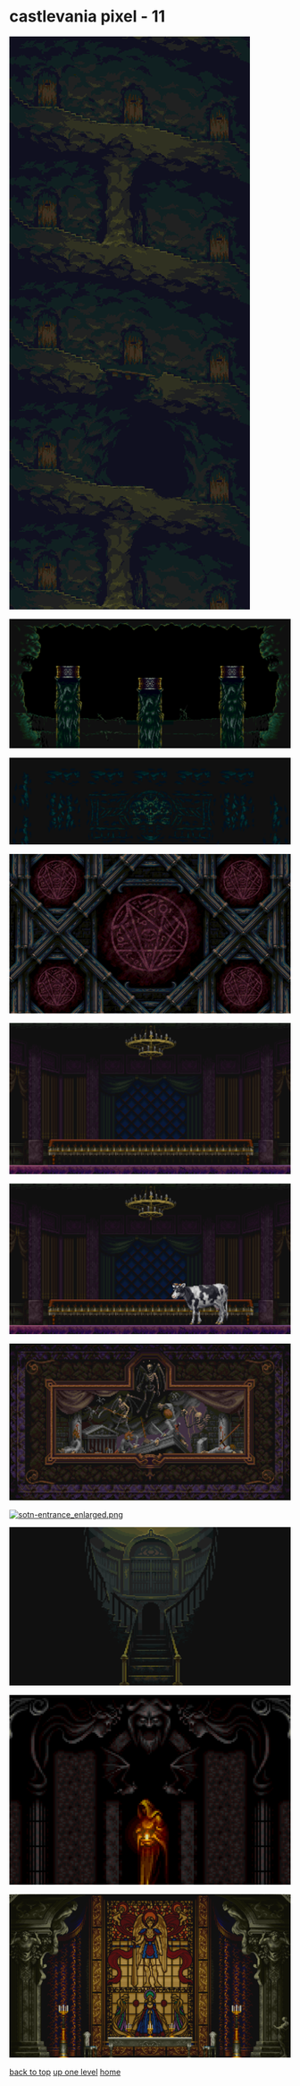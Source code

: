 # castlevania pixel - 11
[![sotn-abandonedmine-celltower_enlarged.png](/desktop/castlevania%20pixel/sotn-abandonedmine-celltower_enlarged.png "sotn-abandonedmine-celltower_enlarged.png")](https://raw.githubusercontent.com/buckmanc/wallpapers/main/desktop/castlevania%20pixel/sotn-abandonedmine-celltower_enlarged.png)

[![sotn-abandonedmine-nudeypillars_enlarged.png](/desktop/castlevania%20pixel/sotn-abandonedmine-nudeypillars_enlarged.png "sotn-abandonedmine-nudeypillars_enlarged.png")](https://raw.githubusercontent.com/buckmanc/wallpapers/main/desktop/castlevania%20pixel/sotn-abandonedmine-nudeypillars_enlarged.png)

[![sotn-abandonedmine-wallskulls_enlarged.png](/desktop/castlevania%20pixel/sotn-abandonedmine-wallskulls_enlarged.png "sotn-abandonedmine-wallskulls_enlarged.png")](https://raw.githubusercontent.com/buckmanc/wallpapers/main/desktop/castlevania%20pixel/sotn-abandonedmine-wallskulls_enlarged.png)

[![sotn-alchemy_lab_enlarged.png](/desktop/castlevania%20pixel/sotn-alchemy_lab_enlarged.png "sotn-alchemy_lab_enlarged.png")](https://raw.githubusercontent.com/buckmanc/wallpapers/main/desktop/castlevania%20pixel/sotn-alchemy_lab_enlarged.png)

[![sotn-castle_keep-dining_room_enlarged.png](/desktop/castlevania%20pixel/sotn-castle_keep-dining_room_enlarged.png "sotn-castle_keep-dining_room_enlarged.png")](https://raw.githubusercontent.com/buckmanc/wallpapers/main/desktop/castlevania%20pixel/sotn-castle_keep-dining_room_enlarged.png)

[![sotn-castle_keep-dining_room_with_a_guest_enlarged.png](/desktop/castlevania%20pixel/sotn-castle_keep-dining_room_with_a_guest_enlarged.png "sotn-castle_keep-dining_room_with_a_guest_enlarged.png")](https://raw.githubusercontent.com/buckmanc/wallpapers/main/desktop/castlevania%20pixel/sotn-castle_keep-dining_room_with_a_guest_enlarged.png)

[![sotn-chapel-painting_enlarged.png](/desktop/castlevania%20pixel/sotn-chapel-painting_enlarged.png "sotn-chapel-painting_enlarged.png")](https://raw.githubusercontent.com/buckmanc/wallpapers/main/desktop/castlevania%20pixel/sotn-chapel-painting_enlarged.png)

[![sotn-entrance_enlarged.png](/desktop/castlevania%20pixel/sotn-entrance_enlarged.png "sotn-entrance_enlarged.png")](https://raw.githubusercontent.com/buckmanc/wallpapers/main/desktop/castlevania%20pixel/sotn-entrance_enlarged.png)

[![sotn-longlibrary-lesserdemonbackground_enlarged_landscape.png](/desktop/castlevania%20pixel/sotn-longlibrary-lesserdemonbackground_enlarged_landscape.png "sotn-longlibrary-lesserdemonbackground_enlarged_landscape.png")](https://raw.githubusercontent.com/buckmanc/wallpapers/main/desktop/castlevania%20pixel/sotn-longlibrary-lesserdemonbackground_enlarged_landscape.png)

[![sotn-marble_gallery-statue_enlarged.png](/desktop/castlevania%20pixel/sotn-marble_gallery-statue_enlarged.png "sotn-marble_gallery-statue_enlarged.png")](https://raw.githubusercontent.com/buckmanc/wallpapers/main/desktop/castlevania%20pixel/sotn-marble_gallery-statue_enlarged.png)

[![sotn-olroxsquarters-lair_enlarged.png](/desktop/castlevania%20pixel/sotn-olroxsquarters-lair_enlarged.png "sotn-olroxsquarters-lair_enlarged.png")](https://raw.githubusercontent.com/buckmanc/wallpapers/main/desktop/castlevania%20pixel/sotn-olroxsquarters-lair_enlarged.png)


</p>
</details>


[back to top](#)
[up one level](/desktop/README.MD)
[home](/)
